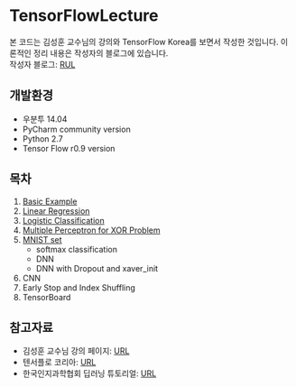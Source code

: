 # TensorFlowLecture

본 코드는 김성훈 교수님의 강의와 TensorFlow Korea를 보면서 작성한 것입니다.
이론적인 정리 내용은 작성자의 블로그에 있습니다.  
작성자 블로그: [RUL](http://goodtogreate.tistory.com/category/Data%20Science/TensorFlow%20%28python%29)  


## 개발환경 ##

- 우분투 14.04
- PyCharm community version
- Python 2.7
- Tensor Flow r0.9 version

## 목차 ##

1. [Basic Example](https://github.com/leejaymin/TensorFlowLecture/tree/master/0.Basic)
1. [Linear Regression](https://github.com/leejaymin/TensorFlowLecture/tree/master/1.Linear%20Regression)
1. [Logistic Classification](https://github.com/leejaymin/TensorFlowLecture/tree/master/2.Logistic%20Classification)
1. [Multiple Perceptron for XOR Problem](https://github.com/leejaymin/TensorFlowLecture/tree/master/3.XOR)
1. [MNIST set](https://github.com/leejaymin/TensorFlowLecture/tree/master/4.MNIST)
    - softmax classification
    - DNN
    - DNN with Dropout and xaver_init
1. CNN
1. Early Stop and Index Shuffling
1. TensorBoard


## 참고자료 ##
- 김성훈 교수님 강의 페이지: [URL](http://hunkim.github.io/ml/) 
- 텐서플로 코리아: [URL](https://tensorflowkorea.wordpress.com/)
- 한국인지과학협회 딥러닝 튜토리얼: [URL](https://github.com/leejaymin/deeplearning_tutorial)




